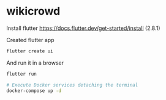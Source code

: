 # wikicrowd

Install flutter https://docs.flutter.dev/get-started/install (2.8.1)

Created flutter app

```sh
flutter create ui
```

And run it in a browser

```sh
flutter run
```


```sh
# Execute Docker services detaching the terminal
docker-compose up -d
```